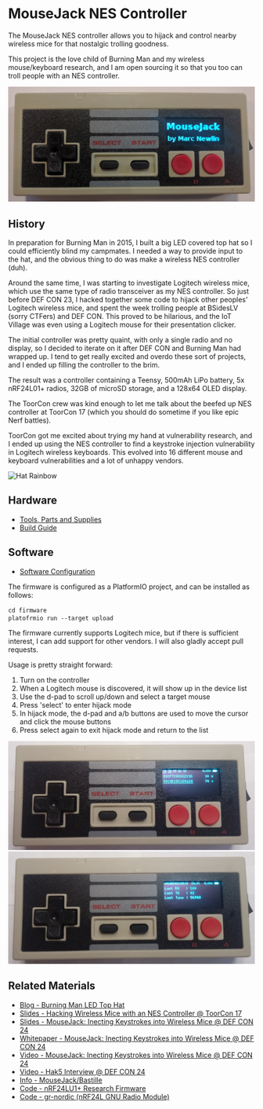 # MouseJack NES Controller

The MouseJack NES controller allows you to hijack and control nearby wireless mice for that nostalgic trolling goodness.

This project is the love child of Burning Man and my wireless mouse/keyboard research, and I am open sourcing it so that you too can troll people with an NES controller.

![Controller Front](guide/controller.jpg?raw=true)

## History

In preparation for Burning Man in 2015, I built a big LED covered top hat so I could efficiently blind my campmates. I needed a way to provide input to the hat, and the obvious thing to do was make a wireless NES controller (duh).

Around the same time, I was starting to investigate Logitech wireless mice, which use the same type of radio transceiver as my NES controller. So just before DEF CON 23, I hacked together some code to hijack other peoples' Logitech wireless mice, and spent the week trolling people at BSidesLV (sorry CTFers) and DEF CON. This proved to be hilarious, and the IoT Village was even using a Logitech mouse for their presentation clicker.

The initial controller was pretty quaint, with only a single radio and no display, so I decided to iterate on it after DEF CON and Burning Man had wrapped up. I tend to get really excited and overdo these sort of projects, and I ended up filling the controller to the brim.

The result was a controller containing a Teensy, 500mAh LiPo battery, 5x nRF24L01+ radios, 32GB of microSD storage, and a 128x64 OLED display.

The ToorCon crew was kind enough to let me talk about the beefed up NES controller at ToorCon 17 (which you should do sometime if you like epic Nerf battles).

ToorCon got me excited about trying my hand at vulnerability research, and I ended up using the NES controller to find a keystroke injection vulnerability in Logitech wireless keyboards. This evolved into 16 different mouse and keyboard vulnerabilities and a lot of unhappy vendors.

![Hat Rainbow](guide/hat-rainbow-controlled.gif?raw=true)

## Hardware

- [Tools, Parts and Supplies](guide/tools-parts-supplies.md)
- [Build Guide](guide/build-guide.md)

## Software

- [Software Configuration](guide/software-config.md)

The firmware is configured as a PlatformIO project, and can be installed as follows:

```
cd firmware
platofrmio run --target upload
```

The firmware currently supports Logitech mice, but if there is sufficient interest, I can add support for other vendors. I will also gladly accept pull requests.

Usage is pretty straight forward:

1. Turn on the controller
2. When a Logitech mouse is discovered, it will show up in the device list
3. Use the d-pad to scroll up/down and select a target mouse
4. Press 'select' to enter hijack mode
5. In hijack mode, the d-pad and a/b buttons are used to move the cursor and click the mouse buttons
6. Press select again to exit hijack mode and return to the list

![Controller Device List](guide/controller-device-list.jpg?raw=true)
![Controller Hijack Mode](guide/controller-hijack.jpg?raw=true)

## Related Materials

- [Blog - Burning Man LED Top Hat](http://www.marcnewlin.me/2015/09/lightwad-top-hat.html)
- [Slides - Hacking Wireless Mice with an NES Controller @ ToorCon 17](docs/marc-newlin-toorcon-17-slides.pdf)
- [Slides - MouseJack: Inecting Keystrokes into Wireless Mice @ DEF CON 24](docs/DEFCON-24-Marc-Newlin-MouseJack-Injecting-Keystrokes-Into-Wireless-Mice.slides.pdf)
- [Whitepaper - MouseJack: Inecting Keystrokes into Wireless Mice @ DEF CON 24](docs/DEFCON-24-Marc-Newlin-MouseJack-Injecting-Keystrokes-Into-Wireless-Mice.whitepaper.pdf)
- [Video - MouseJack: Inecting Keystrokes into Wireless Mice @ DEF CON 24](https://www.youtube.com/watch?v=00A36VABIA4)
- [Video - Hak5 Interview @ DEF CON 24](https://www.hak5.org/episodes/season-20/hak5-2026-def-con-24-warwalking-at-def-con-semaphor-mousejack-and-keysniffer)
- [Info - MouseJack/Bastille](http://www.bastille.net/research/vulnerabilities/mousejack/)
- [Code - nRF24LU1+ Research Firmware](https://github.com/BastilleResearch/nrf-research-firmware)
- [Code - gr-nordic (nRF24L GNU Radio Module)](https://github.com/BastilleResearch/gr-nordic)
